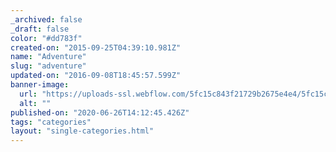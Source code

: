 ```yaml
---
_archived: false
_draft: false
color: "#dd783f"
created-on: "2015-09-25T04:39:10.981Z"
name: "Adventure"
slug: "adventure"
updated-on: "2016-09-08T18:45:57.599Z"
banner-image:
  url: "https://uploads-ssl.webflow.com/5fc15c843f21729b2675e4e4/5fc15c843f2172487375e5b2_photo-1436285122087-89584a1d9398.jpg"
  alt: ""
published-on: "2020-06-26T14:12:45.426Z"
tags: "categories"
layout: "single-categories.html"
---
```



